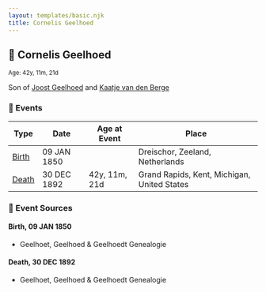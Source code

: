 ```yaml
---
layout: templates/basic.njk
title: Cornelis Geelhoed
---
```

## 🔵 Cornelis Geelhoed
<small>Age: 42y, 11m, 21d</small>

Son of [Joost Geelhoed](/people/7/72031888) and [Kaatje van den Berge](/people/3/32271874)

### 📆 Events

Type | Date | Age at Event | Place
------ | ------ | ------ | ------
[Birth](#event-event-2) | 09 JAN 1850 |  | Dreischor, Zeeland, Netherlands
[Death](#event-event-3) | 30 DEC 1892 | 42y, 11m, 21d | Grand Rapids, Kent, Michigan, United States

### 📰 Event Sources

#### <a id="event-event-2"></a> Birth, 09 JAN 1850
* Geelhoet, Geelhoed & Geelhoedt Genealogie

#### <a id="event-event-3"></a> Death, 30 DEC 1892
* Geelhoet, Geelhoed & Geelhoedt Genealogie